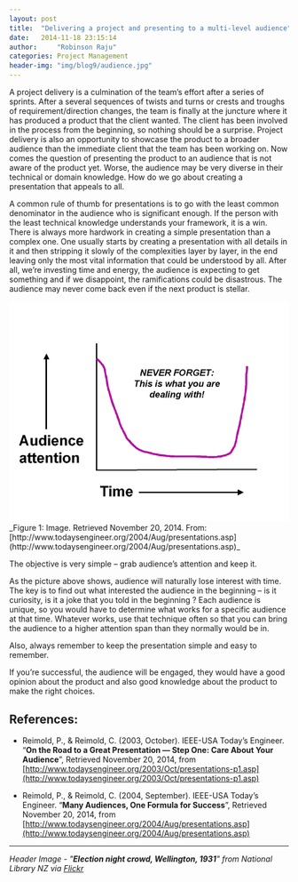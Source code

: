 ```yaml
---
layout: post
title:  "Delivering a project and presenting to a multi-level audience"
date:   2014-11-18 23:15:14
author:     "Robinson Raju"
categories: Project Management 
header-img: "img/blog9/audience.jpg"
---
```

A project delivery is a culmination of the team’s effort after a series of sprints. After a several sequences of twists and turns or crests and troughs of requirement/direction changes, the team is finally at the juncture where it has produced a product that the client wanted. The client has been involved in the process from the beginning, so nothing should be a surprise. Project delivery is also an opportunity to showcase the product to a broader audience than the immediate client that the team has been working on. Now comes the question of presenting the product to an audience that is not aware of the product yet. Worse, the audience may be very diverse in their technical or domain knowledge. How do we go about creating a presentation that appeals to all.

A common rule of thumb for presentations is to go with the least common denominator in the audience who is significant enough. If the person with the least technical knowledge understands your framework, it is a win. There is always more hardwork in creating a simple presentation than a complex one. One usually starts by creating a presentation with all details in it and then stripping it slowly of the complexities layer by layer, in the end leaving only the most vital information that could be understood by all. After all, we’re investing time and energy, the audience is expecting to get something and if we disappoint, the ramifications could be disastrous. The audience may never come back even if the next product is stellar.

<img src="/img/blog9/attention.gif" width="620"/>
_Figure 1: Image. Retrieved November 20, 2014. From: [http://www.todaysengineer.org/2004/Aug/presentations.asp](http://www.todaysengineer.org/2004/Aug/presentations.asp)_

The objective is very simple – grab audience’s attention and keep it.

As the picture above shows, audience will naturally lose interest with time. The key is to find out what interested the audience in the beginning – is it curiosity, is it a joke that you told in the beginning ? Each audience is unique, so you would have to determine what works for a specific audience at that time. Whatever works, use that technique often so that you can bring the audience to a higher attention span than they normally would be in.

Also, always remember to keep the presentation simple and easy to remember.

If you’re successful, the audience will be engaged, they would have a good opinion about the product and also good knowledge about the product to make the right choices.

## References:

* Reimold, P., & Reimold, C. (2003, October). IEEE-USA Today’s Engineer. “**On the Road to a Great Presentation —
Step One: Care About Your Audience**”, Retrieved November 20, 2014, from [http://www.todaysengineer.org/2003/Oct/presentations-p1.asp](http://www.todaysengineer.org/2003/Oct/presentations-p1.asp)

* Reimold, P., & Reimold, C. (2004, September). IEEE-USA Today’s Engineer. “**Many Audiences, One Formula for Success**”, Retrieved November 20, 2014, from [http://www.todaysengineer.org/2004/Aug/presentations.asp](http://www.todaysengineer.org/2004/Aug/presentations.asp)


---
_Header Image - "**Election night crowd, Wellington, 1931**" from National Library NZ via [Flickr](https://flic.kr/p/64VEva)_




